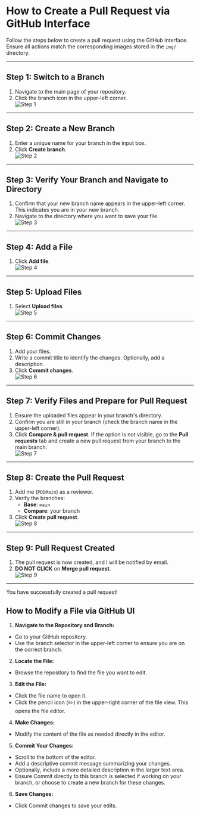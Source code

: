 # How to Create a Pull Request via GitHub Interface

Follow the steps below to create a pull request using the GitHub interface. Ensure all actions match the corresponding images stored in the `img/` directory.

---

## Step 1: Switch to a Branch
1. Navigate to the main page of your repository.
2. Click the branch icon in the upper-left corner.  
   ![Step 1](img/Step%201.png)

---

## Step 2: Create a New Branch
1. Enter a unique name for your branch in the input box.
2. Click **Create branch**.  
   ![Step 2](img/Step%202.png)

---

## Step 3: Verify Your Branch and Navigate to Directory
1. Confirm that your new branch name appears in the upper-left corner. This indicates you are in your new branch.
2. Navigate to the directory where you want to save your file.  
   ![Step 3](img/Step%203.png)

---

## Step 4: Add a File
1. Click **Add file**.  
   ![Step 4](img/Step%204.png)

---

## Step 5: Upload Files
1. Select **Upload files**.  
   ![Step 5](img/Step%205.png)

---

## Step 6: Commit Changes
1. Add your files.
2. Write a commit title to identify the changes. Optionally, add a description.
3. Click **Commit changes**.  
   ![Step 6](img/Step%206.png)

---

## Step 7: Verify Files and Prepare for Pull Request
1. Ensure the uploaded files appear in your branch's directory.
2. Confirm you are still in your branch (check the branch name in the upper-left corner).
3. Click **Compare & pull request**. If the option is not visible, go to the **Pull requests** tab and create a new pull request from your branch to the main branch.  
   ![Step 7](img/Step%207.png)

---

## Step 8: Create the Pull Request
1. Add me (`PDDMain`) as a reviewer.
2. Verify the branches:
   - **Base**: `main`
   - **Compare**: your branch
3. Click **Create pull request**.  
   ![Step 8](img/Step%208.png)

---

## Step 9: Pull Request Created
1. The pull request is now created, and I will be notified by email.
2. **DO NOT CLICK** on **Merge pull request**.  
   ![Step 9](img/Step%209.png)

---

You have successfully created a pull request!

## How to Modify a File via GitHub UI
1. **Navigate to the Repository and Branch:**
* Go to your GitHub repository. 
* Use the branch selector in the upper-left corner to ensure you are on the correct branch.
2. **Locate the File:**
* Browse the repository to find the file you want to edit.
3. **Edit the File:**
* Click the file name to open it. 
* Click the pencil icon (✏️) in the upper-right corner of the file view. This opens the file editor.
4. **Make Changes:**
* Modify the content of the file as needed directly in the editor.
5. **Commit Your Changes:**
* Scroll to the bottom of the editor. 
* Add a descriptive commit message summarizing your changes.
* Optionally, include a more detailed description in the larger text area.
* Ensure Commit directly to this branch is selected if working on your branch, or choose to create a new branch for these changes.
6. **Save Changes:**
* Click Commit changes to save your edits.